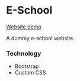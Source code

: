 # E-School

[Website demo](http://faisalcep.github.io/e-school)

A dummy e-school website.

### Technology

- Bootstrap
- Custom CSS
